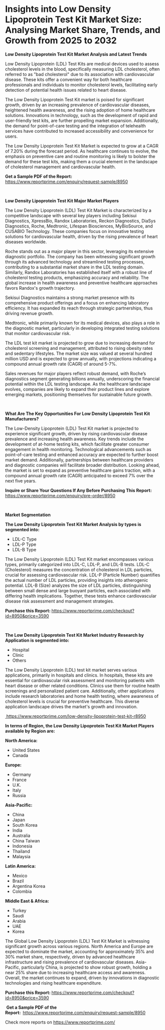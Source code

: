<p><h1>Insights into Low Density Lipoprotein Test Kit Market Size: Analysing Market Share, Trends, and Growth from 2025 to 2032</h1></p><p><strong>Low Density Lipoprotein Test Kit Market Analysis and Latest Trends</strong></p>
<p><p>Low Density Lipoprotein (LDL) Test Kits are medical devices used to assess cholesterol levels in the blood, specifically measuring LDL cholesterol, often referred to as "bad cholesterol" due to its association with cardiovascular disease. These kits offer a convenient way for both healthcare professionals and individuals to monitor cholesterol levels, facilitating early detection of potential health issues related to heart disease.</p><p>The Low Density Lipoprotein Test Kit market is poised for significant growth, driven by an increasing prevalence of cardiovascular diseases, heightened health awareness, and the rising adoption of home healthcare solutions. Innovations in technology, such as the development of rapid and user-friendly test kits, are further propelling market expansion. Additionally, the demand for point-of-care testing and the integration of telehealth services have contributed to increased accessibility and convenience for users.</p><p>The Low Density Lipoprotein Test Kit Market is expected to grow at a CAGR of 7.20% during the forecast period. As healthcare continues to evolve, the emphasis on preventive care and routine monitoring is likely to bolster the demand for these test kits, making them a crucial element in the landscape of cholesterol management and cardiovascular health.</p></p>
<p><strong>Get a Sample PDF of the Report:&nbsp;</strong> <a href="https://www.reportprime.com/enquiry/request-sample/8950?utm_campaign=3222&utm_medium=2&utm_source=Github&utm_content=ia&utm_term=20032025&utm_id=low-density-lipoprotein-test-kit">https://www.reportprime.com/enquiry/request-sample/8950</a></p>
<p>&nbsp;</p>
<p><strong>Low Density Lipoprotein Test Kit Major Market Players</strong></p>
<p><p>The Low Density Lipoprotein (LDL) Test Kit Market is characterized by a competitive landscape with several key players including Sekisui Diagnostics, XpressBio, Randox Laboratories, Reckon Diagnostics, DiaSys Diagnostics, Roche, Medtronic, Lifespan Biosciences, MyBioSource, and CUSABIO Technology. These companies focus on innovative testing solutions for cardiovascular health, driven by the rising prevalence of heart diseases worldwide.</p><p>Roche stands out as a major player in this sector, leveraging its extensive diagnostic portfolio. The company has been witnessing significant growth through its advanced technology and streamlined testing processes, contributing to a substantial market share in the LDL testing domain. Similarly, Randox Laboratories has established itself with a robust line of cholesterol testing products, emphasizing accuracy and reliability. The global increase in health awareness and preventive healthcare approaches favors Randox's growth trajectory.</p><p>Sekisui Diagnostics maintains a strong market presence with its comprehensive product offerings and a focus on enhancing laboratory efficiency. It has expanded its reach through strategic partnerships, thus driving revenue growth.</p><p>Medtronic, while primarily known for its medical devices, also plays a role in the diagnostic market, particularly in developing integrated testing solutions that monitor cardiovascular risk.</p><p>The LDL test kit market is projected to grow due to increasing demand for cholesterol screening and management, attributed to rising obesity rates and sedentary lifestyles. The market size was valued at several hundred million USD and is expected to grow annually, with projections indicating a compound annual growth rate (CAGR) of around 5-7%.</p><p>Sales revenues for major players reflect robust demand, with Roche’s diagnostics segment generating billions annually, underscoring the financial potential within the LDL testing landscape. As the healthcare landscape evolves, companies are likely to expand their product lines and explore emerging markets, positioning themselves for sustainable future growth.</p></p>
<p>&nbsp;</p>
<p><strong>What Are The Key Opportunities For Low Density Lipoprotein Test Kit Manufacturers?</strong></p>
<p><p>The Low-Density Lipoprotein (LDL) Test Kit market is projected to experience significant growth, driven by rising cardiovascular disease prevalence and increasing health awareness. Key trends include the development of at-home testing kits, which facilitate greater consumer engagement in health monitoring. Technological advancements such as point-of-care testing and enhanced accuracy are expected to further boost market demand. Additionally, partnerships between healthcare providers and diagnostic companies will facilitate broader distribution. Looking ahead, the market is set to expand as preventive healthcare gains traction, with a compound annual growth rate (CAGR) anticipated to exceed 7% over the next five years.</p></p>
<p><strong>Inquire or Share Your Questions If Any Before Purchasing This Report:</strong> <a href="https://www.reportprime.com/enquiry/pre-order/8950?utm_campaign=3222&utm_medium=2&utm_source=Github&utm_content=ia&utm_term=20032025&utm_id=low-density-lipoprotein-test-kit">https://www.reportprime.com/enquiry/pre-order/8950</a></p>
<p>&nbsp;</p>
<p><strong>Market Segmentation</strong></p>
<p><strong>The Low Density Lipoprotein Test Kit Market Analysis by types is segmented into:</strong></p>
<p><ul><li>LDL-C Type</li><li>LDL-P Type</li><li>LDL-B Type</li></ul></p>
<p><p>The Low Density Lipoprotein (LDL) Test Kit market encompasses various types, primarily categorized into LDL-C, LDL-P, and LDL-B tests. LDL-C (Cholesterol) measures the concentration of cholesterol in LDL particles, crucial for assessing cardiovascular risk. LDL-P (Particle Number) quantifies the actual number of LDL particles, providing insights into atherogenic potential. LDL-B (Size) analyzes the size of LDL particles, distinguishing between small dense and large buoyant particles, each associated with differing health implications. Together, these tests enhance cardiovascular disease risk assessment and management strategies.</p></p>
<p><strong>Purchase this Report:&nbsp;</strong><a href="https://www.reportprime.com/checkout?id=8950&price=3590&utm_campaign=3222&utm_medium=2&utm_source=Github&utm_content=ia&utm_term=20032025&utm_id=low-density-lipoprotein-test-kit">https://www.reportprime.com/checkout?id=8950&price=3590</a></p>
<p>&nbsp;</p>
<p><strong>The Low Density Lipoprotein Test Kit Market Industry Research by Application is segmented into:</strong></p>
<p><ul><li>Hospital</li><li>Clinic</li><li>Others</li></ul></p>
<p><p>The Low Density Lipoprotein (LDL) test kit market serves various applications, primarily in hospitals and clinics. In hospitals, these kits are essential for cardiovascular risk assessment and monitoring patients with heart disease or other related conditions. Clinics use them for routine health screenings and personalized patient care. Additionally, other applications include research laboratories and home health testing, where awareness of cholesterol levels is crucial for preventive healthcare. This diverse application landscape drives the market's growth and innovation.</p></p>
<p><a href="https://www.reportprime.com/low-density-lipoprotein-test-kit-r8950?utm_campaign=3222&utm_medium=2&utm_source=Github&utm_content=ia&utm_term=20032025&utm_id=low-density-lipoprotein-test-kit">&nbsp;https://www.reportprime.com/low-density-lipoprotein-test-kit-r8950</a></p>
<p><strong>In terms of Region, the Low Density Lipoprotein Test Kit Market Players available by Region are:</strong></p>
<p>
    <p> <strong> North America: </strong>
        <ul>
            <li>United States</li>
            <li>Canada</li>
        </ul>
        </p> 
    <p> <strong> Europe: </strong>
        <ul>
            <li>Germany</li>
            <li>France</li>
            <li>U.K.</li>
            <li>Italy</li>
            <li>Russia</li>
        </ul>
        </p> 
    <p> <strong> Asia-Pacific: </strong>
        <ul>
            <li>China</li>
            <li>Japan</li>
            <li>South Korea</li>
            <li>India</li>
            <li>Australia</li>
            <li>China Taiwan</li>
            <li>Indonesia</li>
            <li>Thailand</li>
            <li>Malaysia</li>
        </ul>
        </p> 
    <p> <strong> Latin America: </strong>
        <ul>
            <li>Mexico</li>
            <li>Brazil</li>
            <li>Argentina Korea</li>
            <li>Colombia</li>
        </ul>
        </p> 
    <p> <strong> Middle East & Africa: </strong>
        <ul>
            <li>Turkey</li>
            <li>Saudi</li>
            <li>Arabia</li>
            <li>UAE</li>
            <li>Korea</li>
        </ul>
    </p>
    </p>
<p><p>The Global Low Density Lipoprotein (LDL) Test Kit Market is witnessing significant growth across various regions. North America and Europe are expected to dominate the market, accounting for approximately 35% and 30% market share, respectively, driven by advanced healthcare infrastructure and rising prevalence of cardiovascular diseases. Asia-Pacific, particularly China, is projected to show robust growth, holding a near 25% share due to increasing healthcare access and awareness. Overall, the market continues to expand, driven by innovations in diagnostic technologies and rising healthcare expenditure.</p></p>
<p><strong>Purchase this Report: </strong><a href="https://www.reportprime.com/checkout?id=8950&price=3590&utm_campaign=3222&utm_medium=2&utm_source=Github&utm_content=ia&utm_term=20032025&utm_id=low-density-lipoprotein-test-kit">https://www.reportprime.com/checkout?id=8950&price=3590</a></p>
<p>&nbsp;<strong>Get a Sample PDF of the Report:&nbsp;&nbsp;</strong><a href="https://www.reportprime.com/enquiry/request-sample/8950?utm_campaign=3222&utm_medium=2&utm_source=Github&utm_content=ia&utm_term=20032025&utm_id=low-density-lipoprotein-test-kit">https://www.reportprime.com/enquiry/request-sample/8950</a></p>
<p><strong></strong></p>
<p>Check more reports on <a href="https://www.reportprime.com/?utm_campaign=3222&utm_medium=2&utm_source=Github&utm_content=ia&utm_term=20032025&utm_id=low-density-lipoprotein-test-kit">https://www.reportprime.com/</a></p>